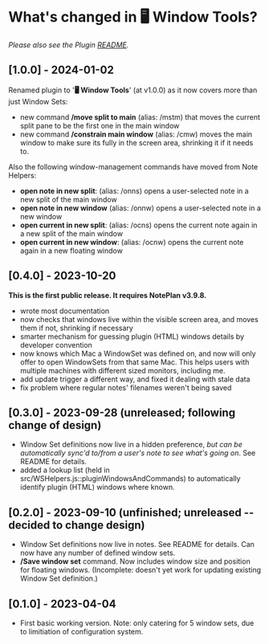 # What's changed in 🖥️  Window Tools?
_Please also see the Plugin [README](https://github.com/NotePlan/plugins/blob/main/jgclark.WindowSets/README.md)._

## [1.0.0] - 2024-01-02
Renamed plugin to '**🖥️  Window Tools**' (at v1.0.0) as it now covers more than just Window Sets:
- new command **/move split to main** (alias: /mstm) that moves the current split pane to be the first one in the main window
- new command **/constrain main window** (alias: /cmw) moves the main window to make sure its fully in the screen area, shrinking it if it needs to.

Also the following window-management commands have moved from Note Helpers:
- **open note in new split**: (alias: /onns) opens a user-selected note in a new split of the main window
- **open note in new window** (alias: /onnw) opens a user-selected note in a new window
- **open current in new split**: (alias: /ocns) opens the current note again in a new split of the main window
- **open current in new window**: (alias: /ocnw) opens the current note again in a new floating window

<!-- ## [0.5.0b1] - 2023-10-27
First private attempt to use updated API to deal with split window widths properly in saving and opening window sets. In particular:
- FIXME: added a new command **/set editor width** (alias: /sew), which tests this new functionality. -->

## [0.4.0] - 2023-10-20
**This is the first public release. It requires NotePlan v3.9.8.**
- wrote most documentation
- now checks that windows live within the visible screen area, and moves them if not, shrinking if necessary
- smarter mechanism for guessing plugin (HTML) windows details by developer convention
- now knows which Mac a WindowSet was defined on, and now will only offer to open WindowSets from that same Mac. This helps users with multiple machines with different sized monitors, including me.
- add update trigger a different way, and fixed it dealing with stale data
- fix problem where regular notes' filenames weren't being saved

## [0.3.0] - 2023-09-28 (unreleased; following change of design)
- Window Set definitions now live in a hidden preference, _but can be automatically sync'd to/from a user's note to see what's going on_. See README for details.
- added a lookup list (held in src/WSHelpers.js::pluginWindowsAndCommands) to automatically identify plugin (HTML) windows where known.

## [0.2.0] - 2023-09-10 (unfinished; unreleased -- decided to change design)
- Window Set definitions now live in notes. See README for details. Can now have any number of defined window sets.
- **/Save window set** command. Now includes window size and position for floating windows. (Incomplete: doesn't yet work for updating existing Window Set definition.)

## [0.1.0] - 2023-04-04
- First basic working version. Note: only catering for 5 window sets, due to limitiation of configuration system.
